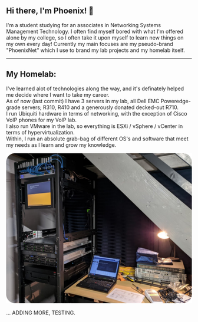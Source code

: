 ## Hi there, I'm Phoenix! 👋
I'm a student studying for an associates in Networking Systems Management Technology.
I often find myself bored with what I'm offered alone by my college, so I often take it upon myself to learn new things on my own every day!
Currently my main focuses are my pseudo-brand "PhoenixNet" which I use to brand my lab projects and my homelab itself.

---

## My Homelab:
I've learned alot of technologies along the way, and it's definately helped me decide where I want to take my career.  
As of now (last commit) I have 3 servers in my lab, all Dell EMC Poweredge-grade servers; R310, R410 and a generously donated decked-out R710.  
I run Ubiquiti hardware in terms of networking, with the exception of Cisco VoIP phones for my VoIP lab.  
I also run VMware in the lab, so everything is ESXi / vSphere / vCenter in terms of hypervirtualization.  
Within, I run an absolute grab-bag of different OS's and software that meet my needs as I learn and grow my knowledge.

![Lab Picture](/images/labimagerounded.png)


... ADDING MORE, TESTING.

